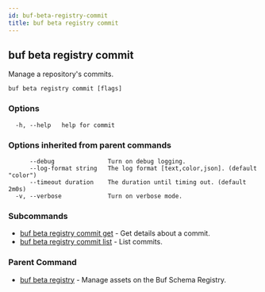```yaml
---
id: buf-beta-registry-commit
title: buf beta registry commit
---
```

## buf beta registry commit

Manage a repository's commits.

```
buf beta registry commit [flags]
```

### Options

```
  -h, --help   help for commit
```

### Options inherited from parent commands

```
      --debug               Turn on debug logging.
      --log-format string   The log format [text,color,json]. (default "color")
      --timeout duration    The duration until timing out. (default 2m0s)
  -v, --verbose             Turn on verbose mode.
```

### Subcommands

* [buf beta registry commit get](buf-beta-registry-commit-get.md)	 - Get details about a commit.
* [buf beta registry commit list](buf-beta-registry-commit-list.md)	 - List commits.

### Parent Command

* [buf beta registry](buf-beta-registry.md)	 - Manage assets on the Buf Schema Registry.
